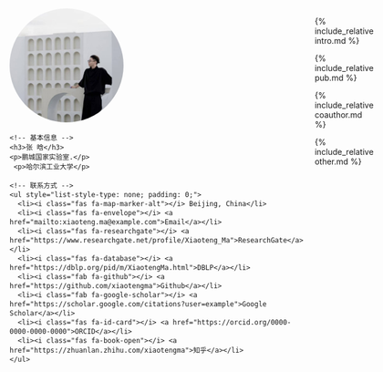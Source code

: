 <!-- 使用 HTML 定义容器 -->
<div style="display: flex; gap: 20px;">
  <!-- 左侧部分：头像和基本信息 -->
  <div style="flex: 1;">
    <img src="https://github.com/HanlardResearch/HanlardResearch.github.io/blob/main/tx.jpg"  alt="Your Profile Picture" width="200" height="200" style="border-radius: 50%;">

    <!-- 基本信息 -->
    <h3>张 晗</h3>
    <p>鹏城国家实验室.</p>
     <p>哈尔滨工业大学</p>

    <!-- 联系方式 -->
    <ul style="list-style-type: none; padding: 0;">
      <li><i class="fas fa-map-marker-alt"></i> Beijing, China</li>
      <li><i class="fas fa-envelope"></i> <a href="mailto:xiaoteng.ma@example.com">Email</a></li>
      <li><i class="fas fa-researchgate"></i> <a href="https://www.researchgate.net/profile/Xiaoteng_Ma">ResearchGate</a></li> 
      <li><i class="fas fa-database"></i> <a href="https://dblp.org/pid/m/XiaotengMa.html">DBLP</a></li> 
      <li><i class="fab fa-github"></i> <a href="https://github.com/xiaotengma">Github</a></li> 
      <li><i class="fab fa-google-scholar"></i> <a href="https://scholar.google.com/citations?user=example">Google Scholar</a></li>
      <li><i class="fas fa-id-card"></i> <a href="https://orcid.org/0000-0000-0000-0000">ORCID</a></li>
      <li><i class="fas fa-book-open"></i> <a href="https://zhuanlan.zhihu.com/xiaotengma">知乎</a></li>
    </ul>
  </div>

  <!-- 右侧部分：自我介绍和论文列表 -->
  <div style="flex: 2;">

  {% include_relative intro.md %}
  
  {% include_relative pub.md %}
  
  {% include_relative coauthor.md %}
  
  {% include_relative other.md %}
